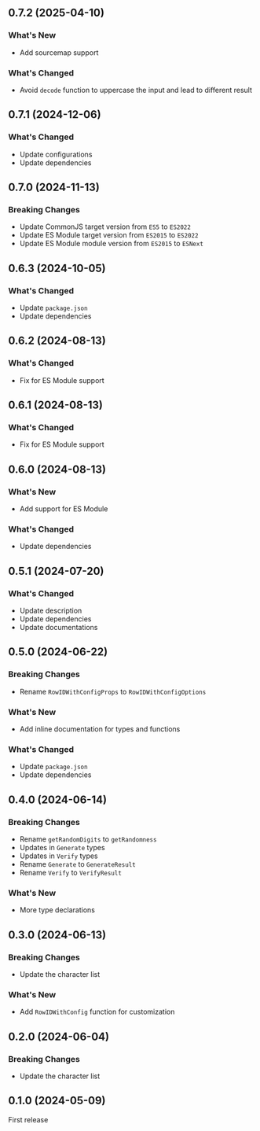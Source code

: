 ## 0.7.2 (2025-04-10)

### What's New

- Add sourcemap support

### What's Changed

- Avoid `decode` function to uppercase the input and lead to different result

## 0.7.1 (2024-12-06)

### What's Changed

- Update configurations
- Update dependencies

## 0.7.0 (2024-11-13)

### Breaking Changes

- Update CommonJS target version from `ES5` to `ES2022`
- Update ES Module target version from `ES2015` to `ES2022`
- Update ES Module module version from `ES2015` to `ESNext`

## 0.6.3 (2024-10-05)

### What's Changed

- Update `package.json`
- Update dependencies

## 0.6.2 (2024-08-13)

### What's Changed

- Fix for ES Module support

## 0.6.1 (2024-08-13)

### What's Changed

- Fix for ES Module support

## 0.6.0 (2024-08-13)

### What's New

- Add support for ES Module

### What's Changed

- Update dependencies

## 0.5.1 (2024-07-20)

### What's Changed

- Update description
- Update dependencies
- Update documentations

## 0.5.0 (2024-06-22)

### Breaking Changes

- Rename `RowIDWithConfigProps` to `RowIDWithConfigOptions`

### What's New

- Add inline documentation for types and functions

### What's Changed

- Update `package.json`
- Update dependencies

## 0.4.0 (2024-06-14)

### Breaking Changes

- Rename `getRandomDigits` to `getRandomness`
- Updates in `Generate` types
- Updates in `Verify` types
- Rename `Generate` to `GenerateResult`
- Rename `Verify` to `VerifyResult`

### What's New

- More type declarations

## 0.3.0 (2024-06-13)

### Breaking Changes

- Update the character list

### What's New

- Add `RowIDWithConfig` function for customization

## 0.2.0 (2024-06-04)

### Breaking Changes

- Update the character list

## 0.1.0 (2024-05-09)

First release
